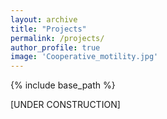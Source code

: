 ```yaml
---
layout: archive
title: "Projects"
permalink: /projects/
author_profile: true
image: 'Cooperative_motility.jpg'
---
```


{% include base_path %}

[UNDER CONSTRUCTION]
